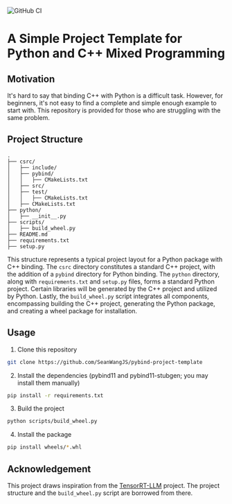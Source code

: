 ![GitHub CI](https://github.com/SeanWangJS/pybind-project-template/actions/workflows/c-cpp.yml/badge.svg)
# A Simple Project Template for Python and C++ Mixed Programming

## Motivation

It's hard to say that binding C++ with Python is a difficult task. However, for beginners, it's not easy to find a complete and simple enough example to start with. This repository is provided for those who are struggling with the same problem.

## Project Structure

```
.
├── csrc/
│   ├── include/
│   ├── pybind/
│   │   ├── CMakeLists.txt    
│   ├── src/
│   ├── test/
│   │   ├── CMakeLists.txt        
│   ├── CMakeLists.txt
├── python/
│   ├── __init__.py
├── scripts/
│   ├── build_wheel.py
├── README.md
├── requirements.txt
├── setup.py
```

This structure represents a typical project layout for a Python package with C++ binding. The `csrc` directory constitutes a standard C++ project, with the addition of a `pybind` directory for Python binding. The `python` directory, along with `requirements.txt` and `setup.py` files, forms a standard Python project. Certain libraries will be generated by the C++ project and utilized by Python. Lastly, the `build_wheel.py` script integrates all components, encompassing building the C++ project, generating the Python package, and creating a wheel package for installation.

## Usage

1. Clone this repository

```bash
git clone https://github.com/SeanWangJS/pybind-project-template
```

2. Install the dependencies (pybind11 and pybind11-stubgen; you may install them manually)

```bash
pip install -r requirements.txt
```

3. Build the project

```bash
python scripts/build_wheel.py
```

4. Install the package

```bash
pip install wheels/*.whl
```

## Acknowledgement

This project draws inspiration from the [TensorRT-LLM](https://github.com/NVIDIA/TensorRT-LLM) project. The project structure and the `build_wheel.py` script are borrowed from there.
